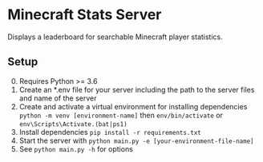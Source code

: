 # Minecraft Stats Server

Displays a leaderboard for searchable Minecraft player statistics. 

## Setup

0. Requires Python >= 3.6
1. Create an *.env file for your server including the path to the server files and name of the server
2. Create and activate a virtual environment for installing dependencies `python -m venv [environment-name]` then `env/bin/activate` or `env\Scripts\Activate.(bat|ps1)`
3. Install dependencies `pip install -r requirements.txt`
4. Start the server with `python main.py -e [your-environment-file-name]`
5. See `python main.py -h` for options